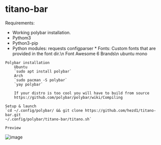 # titano-bar
Requirements:

   *    Working polybar installation.
   *    Pythom3
   *    Python3-pip
   *    Python modules:
            requests
            configparser
    *   Fonts:
          Custom fonts that are provided in the font dir.\n
          Font Awesome 6 Brands\n
          ubuntu mono
          
          
    Polybar installation
        Ubuntu
        `sudo apt install polybar`
        Arch
        `sudo pacman -S polybar`
        `yay polybar`
        
        If your distro is too cool you will have to build from source        
        https://github.com/polybar/polybar/wiki/Compiling
        
    Setup & launch
    `cd ~/.config/polybar/ && git clone https://github.com/hezd1/titano-bar.git
    ~/.config/polybar/titano-bar/titano.sh`
    
    Preview
![image](https://user-images.githubusercontent.com/25522056/160284223-53952244-ebb2-4d48-ab57-5a08dda2f35a.png)
